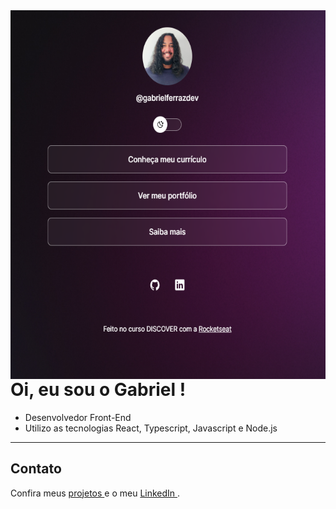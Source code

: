<img align="right" height="590em" src="https://github.com/GabrielFerrazDev/DevLinks/raw/main/assets/readmebg.PNG"/>
<h1> Oi, eu sou o Gabriel ! </h1> 
<ul>
  <li> Desenvolvedor Front-End </li>
  <li> Utilizo as tecnologias React, Typescript, Javascript e Node.js </li>
</ul>
 

--- 
<h2>Contato </h2>
<p> Confira meus <a href='https://github.com/GabrielFerrazDev?tab=repositories'> projetos </a> e o meu  <a href='https://www.linkedin.com/in/gabriel-ferraz-42a237264/'> LinkedIn </a>. </p>


